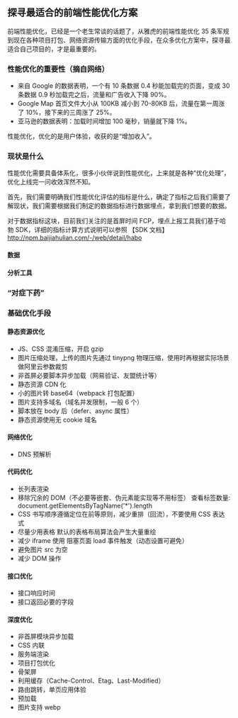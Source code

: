 ## 探寻最适合的前端性能优化方案
前端性能优化，已经是一个老生常谈的话题了，从雅虎的前端性能优化 35 条军规到现在各种项目打包、网络资源传输方面的优化手段，在众多优化方案中，探寻最适合自己项目的，才是最重要的。

### 性能优化的重要性（摘自网络）
+ 来自 Google 的数据表明，一个有 10 条数据 0.4 秒能加载完的页面，变成 30 条数据 0.9 秒加载完之后，流量和广告收入下降 90%。
+ Google Map 首页文件大小从 100KB 减小到 70-80KB 后，流量在第一周涨了 10%，接下来的三周涨了 25%。
+ 亚马逊的数据表明：加载时间增加 100 毫秒，销量就下降 1%。

性能优化，优化的是用户体验，收获的是“增加收入”。


### 现状是什么
性能优化需要具备体系化，很多小伙伴说到性能优化，上来就是各种“优化处理”，优化上线完一问收效浑然不知。

首先，我们需要明确我们性能优化评估的指标是什么，确定了指标之后我们需要了解现状，我们需要根据我们制定的数据指标进行数据埋点，拿到我们想要的数据。

对于数据指标这块，目前我们关注的是首屏时间 FCP，埋点上报工具我们基于哈勃 SDK，详细的指标计算方式说明可以参照 【SDK 文档】http://npm.baijiahulian.com/-/web/detail/habo

#### 数据

#### 分析工具

### “对症下药”

### 基础优化手段

#### 静态资源优化
+ JS、CSS 混淆压缩，开启 gzip
+ 图片压缩处理，上传的图片先通过 tinypng 物理压缩，使用时再根据实际场景做阿里云参数裁剪
+ 非首屏必要脚本异步加载（网易验证、友盟统计等）
+ 静态资源 CDN 化
+ 小的图片转 base64（webpack 打包配置）
+ 图片支持多域名（域名并发限制，一般 6 个）
+ 脚本放在 body 后（defer、async 属性）
+ 静态资源使用无 cookie 域名


#### 网络优化
+ DNS 预解析



#### 代码优化
+ 长列表渲染
+ 移除冗余的 DOM（不必要等嵌套、伪元素能实现等不用标签）
查看标签数量: document.getElementsByTagName('*').length
+ CSS 书写顺序遵循定位在前等原则，减少重排（回流），不要使用 CSS 表达式
+ 尽量少用表格
默认的表格布局算法会产生大量重绘
+ 减少 iframe 使用
阻塞页面 load 事件触发（动态设置可避免）
+ 避免图片 src 为空
+ 减少 DOM 操作

#### 接口优化
+ 接口响应时间
+ 接口返回必要的字段

#### 深度优化
+ 非首屏模块异步加载
+ CSS 内联
+ 服务端渲染
+ 项目打包优化
+ 骨架屏
+ 利用缓存（Cache-Control、Etag、Last-Modified）
+ 路由跳转，单页应用体验
+ 预加载
+ 图片支持 webp
